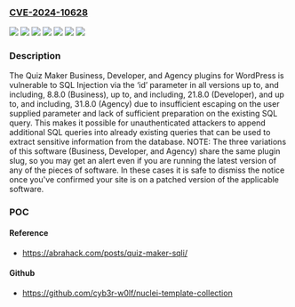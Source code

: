 ### [CVE-2024-10628](https://cve.mitre.org/cgi-bin/cvename.cgi?name=CVE-2024-10628)
![](https://img.shields.io/static/v1?label=Product&message=Quiz%20Maker%20Agency&color=blue)
![](https://img.shields.io/static/v1?label=Product&message=Quiz%20Maker%20Business&color=blue)
![](https://img.shields.io/static/v1?label=Product&message=Quiz%20Maker%20Developer&color=blue)
![](https://img.shields.io/static/v1?label=Version&message=20.0.0%3C%3D%2021.8.0%20&color=brighgreen)
![](https://img.shields.io/static/v1?label=Version&message=30.0.0%3C%3D%2031.8.0%20&color=brighgreen)
![](https://img.shields.io/static/v1?label=Version&message=7.0.0%3C%3D%208.8.0%20&color=brighgreen)
![](https://img.shields.io/static/v1?label=Vulnerability&message=CWE-89%20Improper%20Neutralization%20of%20Special%20Elements%20used%20in%20an%20SQL%20Command%20('SQL%20Injection')&color=brighgreen)

### Description

The Quiz Maker Business, Developer, and Agency plugins for WordPress is vulnerable to SQL Injection via the ‘id’ parameter in all versions up to, and including, 8.8.0 (Business), up to, and including, 21.8.0 (Developer), and up to, and including, 31.8.0 (Agency) due to insufficient escaping on the user supplied parameter and lack of sufficient preparation on the existing SQL query.  This makes it possible for unauthenticated attackers to append additional SQL queries into already existing queries that can be used to extract sensitive information from the database. NOTE: The three variations of this software (Business, Developer, and Agency) share the same plugin slug, so you may get an alert even if you are running the latest version of any of the pieces of software. In these cases it is safe to dismiss the notice once you've confirmed your site is on a patched version of the applicable software.

### POC

#### Reference
- https://abrahack.com/posts/quiz-maker-sqli/

#### Github
- https://github.com/cyb3r-w0lf/nuclei-template-collection

